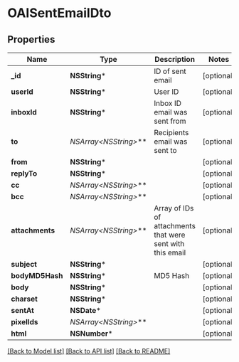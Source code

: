 # OAISentEmailDto

## Properties
Name | Type | Description | Notes
------------ | ------------- | ------------- | -------------
**_id** | **NSString*** | ID of sent email | [optional] 
**userId** | **NSString*** | User ID | [optional] 
**inboxId** | **NSString*** | Inbox ID email was sent from | [optional] 
**to** | **NSArray&lt;NSString*&gt;*** | Recipients email was sent to | [optional] 
**from** | **NSString*** |  | [optional] 
**replyTo** | **NSString*** |  | [optional] 
**cc** | **NSArray&lt;NSString*&gt;*** |  | [optional] 
**bcc** | **NSArray&lt;NSString*&gt;*** |  | [optional] 
**attachments** | **NSArray&lt;NSString*&gt;*** | Array of IDs of attachments that were sent with this email | [optional] 
**subject** | **NSString*** |  | [optional] 
**bodyMD5Hash** | **NSString*** | MD5 Hash | [optional] 
**body** | **NSString*** |  | [optional] 
**charset** | **NSString*** |  | [optional] 
**sentAt** | **NSDate*** |  | [optional] 
**pixelIds** | **NSArray&lt;NSString*&gt;*** |  | [optional] 
**html** | **NSNumber*** |  | [optional] 

[[Back to Model list]](../README#documentation-for-models) [[Back to API list]](../README#documentation-for-api-endpoints) [[Back to README]](../README)


